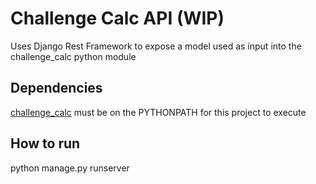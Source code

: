 # Challenge Calc API (WIP)

Uses Django Rest Framework to expose a model used as input into the challenge_calc python module

## Dependencies

[challenge_calc](https://github.com/mconsta000/challenge_calc) must be on the PYTHONPATH for this project to execute

## How to run

python manage.py runserver
